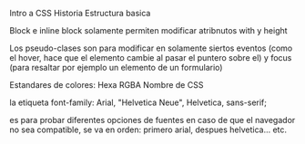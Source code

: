 


Intro a CSS
Historia
Estructura basica

Block e inline block solamente permiten modificar atribnutos with y height

Los pseudo-clases
son para modificar en solamente siertos eventos (como el hover, hace que el elemento cambie al pasar el puntero sobre el) y focus (para resaltar por ejemplo un elemento de un formulario)

Estandares de colores:
Hexa
RGBA
Nombre de CSS

la etiqueta     font-family: Arial, "Helvetica Neue", Helvetica, sans-serif;

es para probar diferentes opciones de fuentes en caso de que el navegador no sea compatible, se va en orden: primero arial, despues helvetica... etc.

